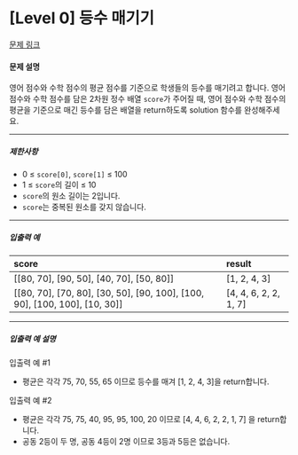 # [Level 0] 등수 매기기

[문제 링크](https://school.programmers.co.kr/learn/courses/30/lessons/120882)

#### 문제 설명

영어 점수와 수학 점수의 평균 점수를 기준으로 학생들의 등수를 매기려고 합니다. 영어 점수와 수학 점수를 담은 2차원 정수 배열 ```score```가 주어질 때, 영어 점수와 수학 점수의 평균을 기준으로 매긴 등수를 담은 배열을 return하도록 solution 함수를 완성해주세요.

---

##### 제한사항

- 0 ≤ ```score[0]```, ```score[1]``` ≤ 100
- 1 ≤ ```score```의 길이 ≤ 10
- ```score```의 원소 길이는 2입니다.
- ```score```는 중복된 원소를 갖지 않습니다.

---

##### 입출력 예

|score|result|
|:---|:---|
|[[80, 70], [90, 50], [40, 70], [50, 80]]|[1, 2, 4, 3]|
|[[80, 70], [70, 80], [30, 50], [90, 100], [100, 90], [100, 100], [10, 30]]|[4, 4, 6, 2, 2, 1, 7]|

---

##### 입출력 예 설명

입출력 예 #1

- 평균은 각각 75, 70, 55, 65 이므로 등수를 매겨 [1, 2, 4, 3]을 return합니다.

입출력 예 #2

- 평균은 각각 75, 75, 40, 95, 95, 100, 20 이므로 [4, 4, 6, 2, 2, 1, 7] 을 return합니다.
- 공동 2등이 두 명, 공동 4등이 2명 이므로 3등과 5등은 없습니다.
